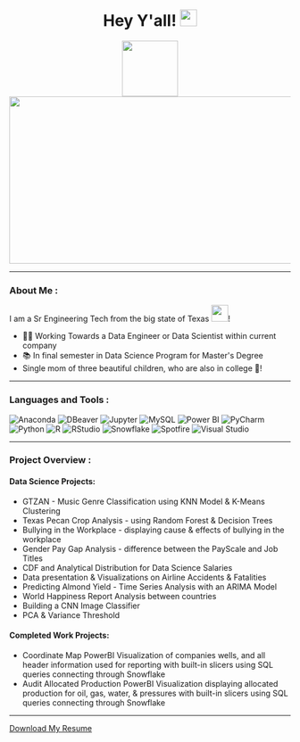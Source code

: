 <h1 align="center">
 Hey Y'all!
  <img src="https://media.giphy.com/media/hvRJCLFzcasrR4ia7z/giphy.gif" width="30px"/>
</h1>

<div align="center">
 <img src="https://media.giphy.com/media/iQAUksA8UQiYYL14Ee/giphy.gif" width="100"/>
</div>
 
<div align="center">
  <img src="https://media.giphy.com/media/RbDKaczqWovIugyJmW/giphy.gif" width="600" height="300"/>
</div>

---

### About Me :

I am a Sr Engineering Tech from the big state of Texas <img src="https://media.giphy.com/media/do0d1xs6iiMSWYMSsC/giphy.gif" width="30">!

- 🦸‍♀️ Working Towards a Data Engineer or Data Scientist within current company
- 📚 In final semester in Data Science Program  for Master's Degree
- Single mom of three beautiful children, who are also in college 💜!

---

### Languages and Tools :
 ![Anaconda](https://img.shields.io/badge/-Anaconda-44A833?logo=anaconda&logoColor=white)
![DBeaver](https://img.shields.io/badge/-DBeaver-000000?logo=dbeaver&logoColor=white)
![Jupyter](https://img.shields.io/badge/-Jupyter-F37626?logo=jupyter&logoColor=white)
![MySQL](https://img.shields.io/badge/-MySQL-4479A1?logo=mysql&logoColor=white)
![Power BI](https://img.shields.io/badge/-Power%20BI-F2C811?logo=power%20bi&logoColor=white)
![PyCharm](https://img.shields.io/badge/-PyCharm-000000?logo=pycharm&logoColor=white)
![Python](https://img.shields.io/badge/-Python-3776AB?logo=python&logoColor=white)
![R](https://img.shields.io/badge/-R-276DC3?logo=r&logoColor=white)
![RStudio](https://img.shields.io/badge/-RStudio-75AADB?logo=rstudio&logoColor=white)
![Snowflake](https://img.shields.io/badge/-Snowflake-025CCE?logo=snowflake&logoColor=white)
![Spotfire](https://img.shields.io/badge/-Spotfire-E97627?logo=tibco%20spotfire&logoColor=white)
![Visual Studio](https://img.shields.io/badge/-Visual%20Studio-5C2D91?logo=visual%20studio&logoColor=white)


---

### Project Overview :
#### Data Science Projects:
-  GTZAN - Music Genre Classification using KNN Model & K-Means Clustering
-  Texas Pecan Crop Analysis - using Random Forest & Decision Trees
-  Bullying in the Workplace - displaying cause & effects of bullying in the workplace
-  Gender Pay Gap Analysis - difference between the PayScale and Job Titles
-  CDF and Analytical Distribution for Data Science Salaries
-  Data presentation & Visualizations on Airline Accidents & Fatalities
-  Predicting Almond Yield - Time Series Analysis with an ARIMA Model
-  World Happiness Report Analysis between countries
-  Building a CNN Image Classifier
-  PCA & Variance Threshold
#### Completed Work Projects:
- Coordinate Map PowerBI Visualization of companies wells, and all header information used for reporting with built-in slicers using SQL queries connecting through Snowflake
- Audit Allocated Production PowerBI Visualization displaying allocated production for oil, gas, water, & pressures with built-in slicers using SQL queries connecting through Snowflake

---
[Download My Resume](https://github.com/sbenavidez12/sbenavidez12/blob/9c7258371e26d716da4ad2cb3b1f1f94184f6aff/Projects/Resume/Stephanie%20Benavidez%20Resume%202023.pdf)


